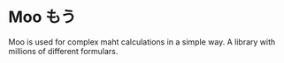 # Moo もう

Moo is used for complex maht calculations in a simple way. A library with millions of different formulars.